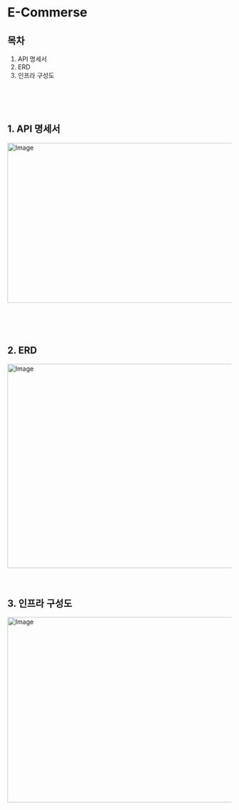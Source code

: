 # E-Commerse

## 목차
1. API 명세서
2. ERD
3. 인프라 구성도

<br/>
<br/>
<br/>

## 1. API 명세서

<img width="688" height="359" alt="Image" src="https://github.com/user-attachments/assets/f7aca0fc-a320-49e0-83de-9d1c1dbfcf75" />

<br/><br/><br/>

## 2. ERD
<img width="1093" height="458" alt="Image" src="https://github.com/user-attachments/assets/c35e6f37-1b2a-4ae8-824f-c2ec17dd7adc" />
<br/><br/><br/>

## 3. 인프라 구성도

<img width="791" height="416" alt="Image" src="https://github.com/user-attachments/assets/d9728baf-0a8a-403d-81f6-3a4df994c22d" />
